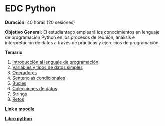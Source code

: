 # EDC Python

**Duración:** 40 horas (20 sesiones)

**Objetivo General:** El estudiantado empleará los conocimientos en lenguaje de programación Python en los procesos de reunión, análisis e interpretación de datos a través de prácticas y ejercicios de programación.

**Temario**

1. [Introducción al lenguaje de programación](./1.IntroduccionLenguajeProgramacion.md)
2. [Variables y tipos de datos simples](./2.VariablesTiposDatosSimples.md)
3. [Operadores](./3.Operadores.md)
4. [Sentencias condicionales](./4.SentenciasCondicionales.md) 
5. [Bucles](./5.Bucles.md)
6. [Colecciones de datos](./6.ColeccionesDatos.md)
7. [Strings](./7.Strings.md)
8. [Retos](./16.Retos.md)

[**Link a moodle**](https://educacion.pilares.cdmx.gob.mx/)

[**Libro python**](https://edisciplinas.usp.br/pluginfile.php/7880239/mod_folder/content/0/Eric%20Matthes%20-%20Python%20Crash%20Course-No%20Starch%20Press%20%282023%29.pdf)


